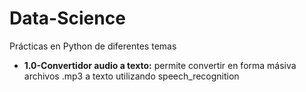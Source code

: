# Data-Science
Prácticas en Python de diferentes temas

* **1.0-Convertidor audio a texto:** permite convertir en forma másiva archivos .mp3 a texto utilizando speech_recognition
